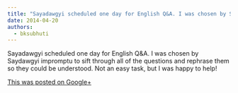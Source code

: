 ```yaml
---
title: "Sayadawgyi scheduled one day for English Q&A. I was chosen by Saydawgyi impromptu to sift through all..."
date: 2014-04-20
authors: 
  - bksubhuti
---
```


Sayadawgyi scheduled one day for English Q&A. I was chosen by Saydawgyi impromptu to sift through all of the questions and rephrase them so they could be understood. Not an easy task, but I was happy to help!﻿

[This was posted on Google+](https://plus.google.com/+BhikkhuSubhuti/posts/Q2pxDX94mNU)